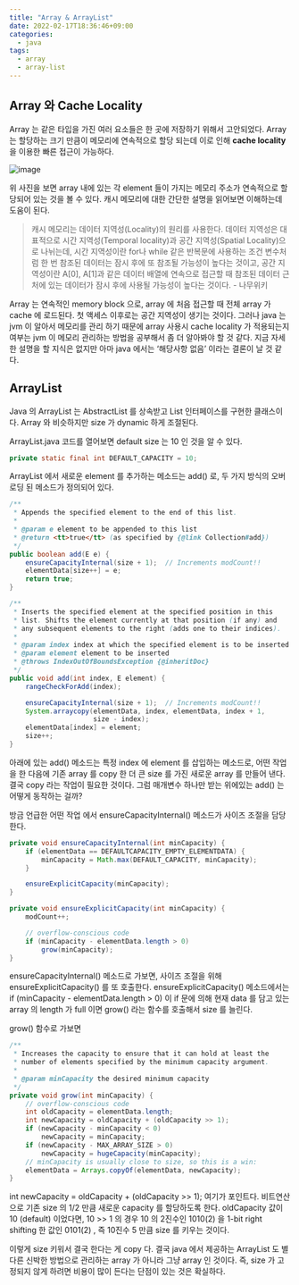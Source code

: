 ```yaml
---
title: "Array & ArrayList"
date: 2022-02-17T18:36:46+09:00
categories:
  - java
tags: 
  - array
  - array-list
---
```


## Array 와 Cache Locality
Array 는 같은 타입을 가진 여러 요소들은 한 곳에 저장하기 위해서 고안되었다. Array 는 할당하는 크기 만큼이 메모리에 연속적으로 할당 되는데 이로 인해 **cache locality** 을 이용한 빠른 접근이 가능하다.

![image](https://user-images.githubusercontent.com/46465928/154444633-9b51daf9-6149-4f5b-a7b6-e68a2d2ecb31.png)

위 사진을 보면 array 내에 있는 각 element 들이 가지는 메모리 주소가 연속적으로 할당되어 있는 것을 볼 수 있다. 캐시 메모리에 대한 간단한 설명을 읽어보면 이해하는데 도움이 된다.

> 캐시 메모리는 데이터 지역성(Locality)의 원리를 사용한다. 데이터 지역성은 대표적으로 시간 지역성(Temporal locality)과 공간 지역성(Spatial Locality)으로 나뉘는데, 시간 지역성이란 for나 while 같은 반복문에 사용하는 조건 변수처럼 한 번 참조된 데이터는 잠시 후에 또 참조될 가능성이 높다는 것이고, 공간 지역성이란 A[0], A[1]과 같은 데이터 배열에 연속으로 접근할 때 참조된 데이터 근처에 있는 데이터가 잠시 후에 사용될 가능성이 높다는 것이다. - 나무위키

Array 는 연속적인 memory block 으로, array 에 처음 접근할 때 전체 array 가 cache 에 로드된다. 첫 액세스 이후로는 공간 지역성이 생기는 것이다. 그러나 java 는 jvm 이 알아서 메모리를 관리 하기 때문에 array 사용시 cache locality 가 적용되는지 여부는 jvm 이 메모리 관리하는 방법을 공부해서 좀 더 알아봐야 할 것 같다. 지금 자세한 설명을 할 지식은 없지만 아마 java 에서는 ‘해당사항 없음’ 이라는 결론이 날 것 같다.

## ArrayList
Java 의 ArrayList 는 AbstractList 를 상속받고 List 인터페이스를 구현한 클래스이다. Array 와 비슷하지만 size 가 dynamic 하게 조절된다.

ArrayList.java 코드를 열어보면 default size 는 10 인 것을 알 수 있다.

```java
private static final int DEFAULT_CAPACITY = 10;
```
ArrayList 에서 새로운 element 를 추가하는 메소드는 add() 로, 두 가지 방식의 오버로딩 된 메소드가 정의되어 있다.

```java
/**
 * Appends the specified element to the end of this list.
 *
 * @param e element to be appended to this list
 * @return <tt>true</tt> (as specified by {@link Collection#add})
 */
public boolean add(E e) {
    ensureCapacityInternal(size + 1);  // Increments modCount!!
    elementData[size++] = e;
    return true;
}

/**
 * Inserts the specified element at the specified position in this
 * list. Shifts the element currently at that position (if any) and
 * any subsequent elements to the right (adds one to their indices).
 *
 * @param index index at which the specified element is to be inserted
 * @param element element to be inserted
 * @throws IndexOutOfBoundsException {@inheritDoc}
 */
public void add(int index, E element) {
    rangeCheckForAdd(index);

    ensureCapacityInternal(size + 1);  // Increments modCount!!
    System.arraycopy(elementData, index, elementData, index + 1,
                     size - index);
    elementData[index] = element;
    size++;
}
```
아래에 있는 add() 메소드는 특정 index 에 element 를 삽입하는 메소드로, 어떤 작업을 한 다음에 기존 array 를 copy 한 더 큰 size 를 가진 새로운 array 를 만들어 낸다. 결국 copy 라는 작업이 필요한 것이다. 그럼 매개변수 하나만 받는 위에있는 add() 는 어떻게 동작하는 걸까?

방금 언급한 어떤 작업 에서 ensureCapacityInternal() 메소드가 사이즈 조절을 담당한다.

```java
private void ensureCapacityInternal(int minCapacity) {
    if (elementData == DEFAULTCAPACITY_EMPTY_ELEMENTDATA) {
        minCapacity = Math.max(DEFAULT_CAPACITY, minCapacity);
    }

    ensureExplicitCapacity(minCapacity);
}

private void ensureExplicitCapacity(int minCapacity) {
    modCount++;

    // overflow-conscious code
    if (minCapacity - elementData.length > 0)
        grow(minCapacity);
}
```
ensureCapacityInternal() 메소드로 가보면, 사이즈 조절을 위해 ensureExplicitCapacity() 를 또 호출한다. ensureExplicitCapacity() 메소드에서는 if (minCapacity - elementData.length > 0) 이 if 문에 의해 현재 data 를 담고 있는 array 의 length 가 full 이면 grow() 라는 함수를 호출해서 size 를 늘린다.

grow() 함수로 가보면
```java
/**
 * Increases the capacity to ensure that it can hold at least the
 * number of elements specified by the minimum capacity argument.
 *
 * @param minCapacity the desired minimum capacity
 */
private void grow(int minCapacity) {
    // overflow-conscious code
    int oldCapacity = elementData.length;
    int newCapacity = oldCapacity + (oldCapacity >> 1);
    if (newCapacity - minCapacity < 0)
        newCapacity = minCapacity;
    if (newCapacity - MAX_ARRAY_SIZE > 0)
        newCapacity = hugeCapacity(minCapacity);
    // minCapacity is usually close to size, so this is a win:
    elementData = Arrays.copyOf(elementData, newCapacity);
}
```
int newCapacity = oldCapacity + (oldCapacity >> 1); 여기가 포인트다. 비트연산으로 기존 size 의 1/2 만큼 새로운 capacity 를 할당하도록 한다. oldCapacity 값이 10 (default) 이었다면, 10 >> 1 의 경우 10 의 2진수인 1010(2) 을 1-bit right shifting 한 값인 0101(2) , 즉 10진수 5 만큼 size 를 키우는 것이다.

이렇게 size 키워서 결국 한다는 게 copy 다. 결국 java 에서 제공하는 ArrayList 도 별다른 신박한 방법으로 관리하는 array 가 아니라 그냥 array 인 것이다. 즉, size 가 고정되지 않게 하려면 비용이 많이 든다는 단점이 있는 것은 확실하다.
